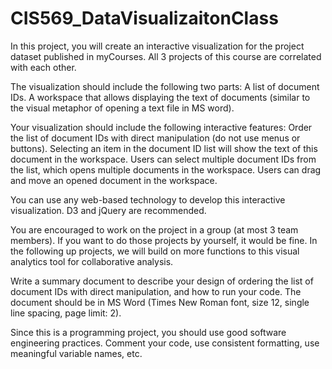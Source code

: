 # CIS569_DataVisualizaitonClass

In this project, you will create an interactive visualization for the project dataset published in myCourses. All 3 projects of this course are correlated with each other.

The visualization should include the following two parts:
A list of document IDs.
A workspace that allows displaying the text of documents (similar to the visual metaphor of opening a text file in MS word).

Your visualization should include the following interactive features:
Order the list of document IDs with direct manipulation (do not use menus or buttons).
Selecting an item in the document ID list will show the text of this document in the workspace.
Users can select multiple document IDs from the list, which opens multiple documents in the workspace.
Users can drag and move an opened document in the workspace.

You can use any web-based technology to develop this interactive visualization. D3 and jQuery are recommended.

You are encouraged to work on the project in a group (at most 3 team members). If you want to do those projects by yourself, it would be fine. In the following up projects, we will build on more functions to this visual analytics tool for collaborative analysis.

Write a summary document to describe your design of ordering the list of document IDs with direct manipulation, and how to run your code. The document should be in MS Word (Times New Roman font, size 12, single line spacing, page limit: 2).

Since this is a programming project, you should use good software engineering practices. Comment your code, use consistent formatting, use meaningful variable names, etc.
